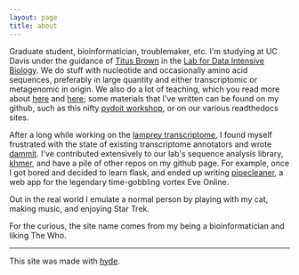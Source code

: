 ```yaml
---
layout: page
title: about
---
```


Graduate student, bioinformatician, troublemaker, etc. I'm studying at UC Davis under the guidance
of [Titus Brown](http://ivory.idyll.org/blog) in the 
[Lab for Data Intensive Biology](http://ivory.idyll.org/lab). We do stuff with nucleotide 
and occasionally amino acid sequences, preferably in large quantity and either transcriptomic
or metagenomic in origin. We also do a lot of teaching, which you read more about [here](http://dib-training.readthedocs.org/en/pub/) and [here](http://ged.msu.edu/angus/); some materials that I've
written can be found on my github, such as this nifty [pydoit workshop](http://ged.msu.edu/angus/),
or on our various readthedocs sites.

After a long while working on the [lamprey transcriptome](https://github.com/dib-lab/2015-petMarSB),
I found myself frustrated with the state of existing transcriptome annotators and wrote
[dammit](http://www.camillescott.org/dammit/). I've contributed extensively to our lab's
sequence analysis library, [khmer](https://github.com/dib-lab/khmer), and have a pile of other
repos on my github page. For example, once I got bored and decided to learn flask, and ended
up writing [pipecleaner](http://pipecleaner.camillescott.org/), a web app for the legendary
time-gobbling vortex Eve Online.

Out in the real world I emulate a normal person by playing with my cat, making music, and 
enjoying Star Trek.

For the curious, the site name comes from my being a bioinformatician and liking 
The Who.

---

This site was made with [hyde](https://github.com/poole/hyde).
